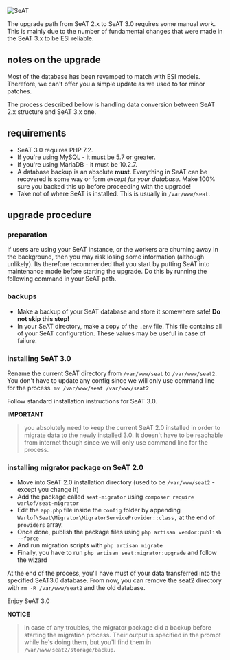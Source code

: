 ![SeAT](http://i.imgur.com/aPPOxSK.png)

The upgrade path from SeAT 2.x to SeAT 3.0 requires some manual work. This is mainly due to
the number of fundamental changes that were made in the SeAT 3.x to be ESI reliable.

## notes on the upgrade

Most of the database has been revamped to match with ESI models. Therefore, we can't offer
you a simple update as we used to for minor patches.

The process described bellow is handling data conversion between SeAT 2.x structure and SeAT 3.x one.

## requirements

- SeAT 3.0 requires PHP 7.2.
- If you're using MySQL - it must be 5.7 or greater.
- If you're using MariaDB - it must be 10.2.7.
- A database backup is an absolute **must**. Everything in SeAT can be recovered is some way or
  form *except for your database*. Make 100% sure you backed this up before proceeding with the upgrade!
- Take not of where SeAT is installed. This is usually in `/var/www/seat`.

## upgrade procedure

### preparation

If users are using your SeAT instance, or the workers are churning away in the background, then you may
risk losing some information (although unlikely). Its therefore recommended that you start by putting
SeAT into maintenance mode before starting the upgrade. Do this by running the following command in your SeAT path.

### backups

- Make a backup of your SeAT database and store it somewhere safe! **Do not skip this step!**
- In your SeAT directory, make a copy of the `.env` file. This file contains all of your SeAT configuration.
  These values may be useful in case of failure.

### installing SeAT 3.0

Rename the current SeAT directory from `/var/www/seat` to `/var/www/seat2`.
You don't have to update any config since we will only use command line for the process.
`mv /var/www/seat /var/www/seat2`

Follow standard installation instructions for SeAT 3.0.

**IMPORTANT**
> you absolutely need to keep the current SeAT 2.0 installed in order to migrate data to the newly
> installed 3.0. It doesn't have to be reachable from internet though since we will only use command line for the process.

### installing migrator package on SeAT 2.0

- Move into SeAT 2.0 installation directory (used to be `/var/www/seat2` - except you change it)
- Add the package called `seat-migrator` using `composer require warlof/seat-migrator`
- Edit the `app.php` file inside the `config` folder by appending `Warlof\Seat\Migrator\MigratorServiceProvider::class,`
  at the end of `providers` array.
- Once done, publish the package files using `php artisan vendor:publish --force`
- And run migration scripts with `php artisan migrate`
- Finally, you have to run `php artisan seat:migrator:upgrade` and follow the wizard

At the end of the process, you'll have must of your data transferred into the specified SeAT3.0 database.
From now, you can remove the seat2 directory with `rm -R /var/www/seat2` and the old database.

Enjoy SeAT 3.0

**NOTICE**
> in case of any troubles, the migrator package did a backup before starting the migration process.
> Their output is specified in the prompt while he's doing them, but you'll find them in `/var/www/seat2/storage/backup`.
